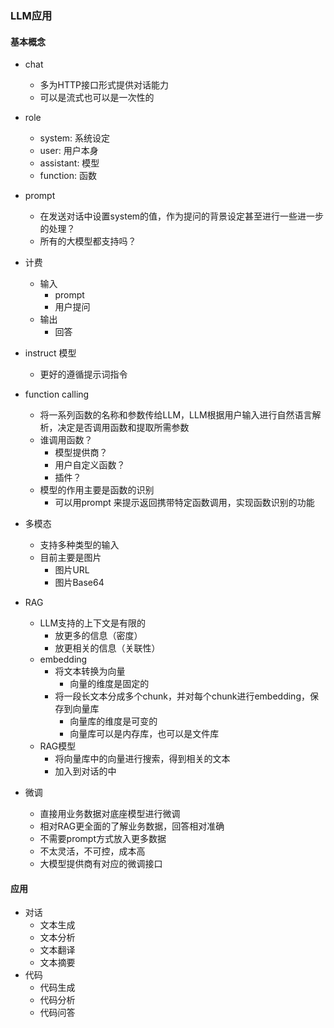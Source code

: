 ### LLM应用

#### 基本概念
- chat
    - 多为HTTP接口形式提供对话能力
    - 可以是流式也可以是一次性的
- role
    - system: 系统设定
    - user: 用户本身
    - assistant: 模型
    - function: 函数
- prompt
    - 在发送对话中设置system的值，作为提问的背景设定甚至进行一些进一步的处理？
    - 所有的大模型都支持吗？
- 计费
    - 输入
        - prompt
        - 用户提问
    - 输出
        - 回答

- instruct 模型
    - 更好的遵循提示词指令

- function calling
    - 将一系列函数的名称和参数传给LLM，LLM根据用户输入进行自然语言解析，决定是否调用函数和提取所需参数
    - 谁调用函数？
        - 模型提供商？
        - 用户自定义函数？
        - 插件？
    - 模型的作用主要是函数的识别
        - 可以用prompt 来提示返回携带特定函数调用，实现函数识别的功能

- 多模态
    - 支持多种类型的输入
    - 目前主要是图片
        - 图片URL
        - 图片Base64

- RAG
    - LLM支持的上下文是有限的
        - 放更多的信息（密度）
        - 放更相关的信息（关联性） 
    - embedding
        - 将文本转换为向量
            - 向量的维度是固定的
        - 将一段长文本分成多个chunk，并对每个chunk进行embedding，保存到向量库
            - 向量库的维度是可变的
            - 向量库可以是内存库，也可以是文件库
    - RAG模型
        - 将向量库中的向量进行搜索，得到相关的文本
        - 加入到对话的中

- 微调
    - 直接用业务数据对底座模型进行微调
    - 相对RAG更全面的了解业务数据，回答相对准确
    - 不需要prompt方式放入更多数据
    - 不太灵活，不可控，成本高
    - 大模型提供商有对应的微调接口




#### 应用
- 对话
    - 文本生成
    - 文本分析
    - 文本翻译
    - 文本摘要
- 代码
    - 代码生成
    - 代码分析
    - 代码问答

